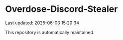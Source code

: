 # Overdose-Discord-Stealer

Last updated: 2025-06-03 15:20:34

This repository is automatically maintained.

